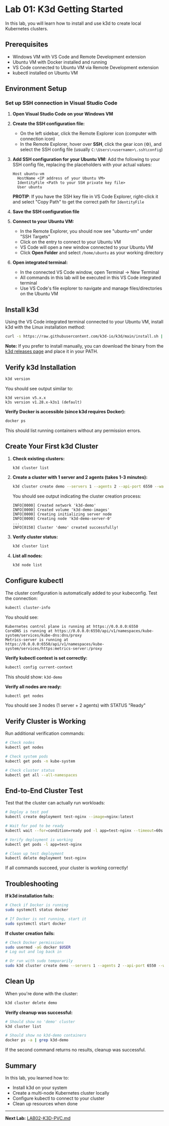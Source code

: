 # Lab 01: K3d Getting Started

In this lab, you will learn how to install and use k3d to create local Kubernetes clusters.

## Prerequisites
- Windows VM with VS Code and Remote Development extension
- Ubuntu VM with Docker installed and running
- VS Code connected to Ubuntu VM via Remote Development extension
- kubectl installed on Ubuntu VM

## Environment Setup

### Set up SSH connection in Visual Studio Code

1. **Open Visual Studio Code on your Windows VM**

2. **Create the SSH configuration file:**
   - On the left sidebar, click the Remote Explorer icon (computer with connection icon)
   - In the Remote Explorer, hover over **SSH**, click the gear icon (⚙️), and select the SSH config file (usually `C:\Users\<username>\.ssh\config`)

3. **Add SSH configuration for your Ubuntu VM:**
   Add the following to your SSH config file, replacing the placeholders with your actual values:
   ```plaintext
   Host ubuntu-vm
     HostName <IP address of your Ubuntu VM>
     IdentityFile <Path to your SSH private key file>
     User ubuntu
   ```
   **PROTIP**: If you have the SSH key file in VS Code Explorer, right-click it and select "Copy Path" to get the correct path for `IdentityFile`

4. **Save the SSH configuration file**

5. **Connect to your Ubuntu VM:**
   - In the Remote Explorer, you should now see "ubuntu-vm" under "SSH Targets"
   - Click on the entry to connect to your Ubuntu VM
   - VS Code will open a new window connected to your Ubuntu VM
   - Click **Open Folder** and select `/home/ubuntu` as your working directory

6. **Open integrated terminal:**
   - In the connected VS Code window, open Terminal → New Terminal
   - All commands in this lab will be executed in this VS Code integrated terminal
   - Use VS Code's file explorer to navigate and manage files/directories on the Ubuntu VM

## Install k3d

Using the VS Code integrated terminal connected to your Ubuntu VM, install k3d with the Linux installation method:

```bash
curl -s https://raw.githubusercontent.com/k3d-io/k3d/main/install.sh | bash
```

**Note:** If you prefer to install manually, you can download the binary from the [k3d releases page](https://github.com/rancher/k3d/releases) and place it in your PATH.

## Verify k3d Installation

```bash
k3d version
```

You should see output similar to:
```
k3d version v5.x.x
k3s version v1.28.x-k3s1 (default)
```

**Verify Docker is accessible (since k3d requires Docker):**
```bash
docker ps
```

This should list running containers without any permission errors.

## Create Your First k3d Cluster

1. **Check existing clusters:**
   ```bash
   k3d cluster list
   ```

2. **Create a cluster with 1 server and 2 agents (takes 1-3 minutes):**
   ```bash
   k3d cluster create demo --servers 1 --agents 2 --api-port 6550 --wait
   ```

   You should see output indicating the cluster creation process:
   ```
   INFO[0000] Created network 'k3d-demo'
   INFO[0000] Created volume 'k3d-demo-images'
   INFO[0000] Creating initializing server node
   INFO[0000] Creating node 'k3d-demo-server-0'
   ...
   INFO[0158] Cluster 'demo' created successfully!
   ```

3. **Verify cluster status:**
   ```bash
   k3d cluster list
   ```

4. **List all nodes:**
   ```bash
   k3d node list
   ```

## Configure kubectl

The cluster configuration is automatically added to your kubeconfig. Test the connection:

```bash
kubectl cluster-info
```

You should see:
```
Kubernetes control plane is running at https://0.0.0.0:6550
CoreDNS is running at https://0.0.0.0:6550/api/v1/namespaces/kube-system/services/kube-dns:dns/proxy
Metrics-server is running at https://0.0.0.0:6550/api/v1/namespaces/kube-system/services/https:metrics-server:/proxy
```

**Verify kubectl context is set correctly:**
```bash
kubectl config current-context
```
This should show: `k3d-demo`

**Verify all nodes are ready:**
```bash
kubectl get nodes
```
You should see 3 nodes (1 server + 2 agents) with STATUS "Ready"

## Verify Cluster is Working

Run additional verification commands:

```bash
# Check nodes
kubectl get nodes

# Check system pods
kubectl get pods -n kube-system

# Check cluster status
kubectl get all --all-namespaces
```

## End-to-End Cluster Test

Test that the cluster can actually run workloads:

```bash
# Deploy a test pod
kubectl create deployment test-nginx --image=nginx:latest

# Wait for pod to be ready
kubectl wait --for=condition=ready pod -l app=test-nginx --timeout=60s

# Verify deployment is working
kubectl get pods -l app=test-nginx

# Clean up test deployment
kubectl delete deployment test-nginx
```

If all commands succeed, your cluster is working correctly!

## Troubleshooting

**If k3d installation fails:**
```bash
# Check if Docker is running
sudo systemctl status docker

# If Docker is not running, start it
sudo systemctl start docker
```

**If cluster creation fails:**
```bash
# Check Docker permissions
sudo usermod -aG docker $USER
# Log out and log back in

# Or run with sudo temporarily
sudo k3d cluster create demo --servers 1 --agents 2 --api-port 6550 --wait
```

## Clean Up

When you're done with the cluster:

```bash
k3d cluster delete demo
```

**Verify cleanup was successful:**
```bash
# Should show no 'demo' cluster
k3d cluster list

# Should show no k3d-demo containers
docker ps -a | grep k3d-demo
```

If the second command returns no results, cleanup was successful.

## Summary

In this lab, you learned how to:
- Install k3d on your system
- Create a multi-node Kubernetes cluster locally
- Configure kubectl to connect to your cluster
- Clean up resources when done

---

**Next Lab:** [LAB02-K3D-PVC.md](LAB02-K3D-PVC.md)
